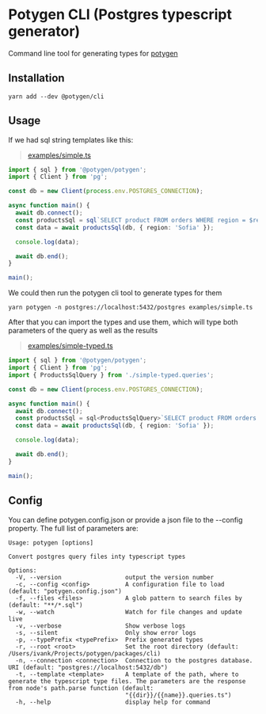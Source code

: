 # Potygen CLI (Postgres typescript generator)

Command line tool for generating types for [potygen](https://github.com/ivank/potygen)

## Installation

```shell
yarn add --dev @potygen/cli
```

## Usage

If we had sql string templates like this:

> [examples/simple.ts](https://github.com/ivank/potygen/tree/main/packages/cli/examples/simple.ts)

```ts
import { sql } from '@potygen/potygen';
import { Client } from 'pg';

const db = new Client(process.env.POSTGRES_CONNECTION);

async function main() {
  await db.connect();
  const productsSql = sql`SELECT product FROM orders WHERE region = $region`;
  const data = await productsSql(db, { region: 'Sofia' });

  console.log(data);

  await db.end();
}

main();
```

We could then run the potygen cli tool to generate types for them

```
yarn potygen -n postgres://localhost:5432/postgres examples/simple.ts
```

After that you can import the types and use them, which will type both parameters of the query as well as the results

> [examples/simple-typed.ts](https://github.com/ivank/potygen/tree/main/packages/cli/examples/simple-typed.ts)

```ts
import { sql } from '@potygen/potygen';
import { Client } from 'pg';
import { ProductsSqlQuery } from './simple-typed.queries';

const db = new Client(process.env.POSTGRES_CONNECTION);

async function main() {
  await db.connect();
  const productsSql = sql<ProductsSqlQuery>`SELECT product FROM orders WHERE region = $region`;
  const data = await productsSql(db, { region: 'Sofia' });

  console.log(data);

  await db.end();
}

main();
```

## Config

You can define potygen.config.json or provide a json file to the --config property. The full list of parameters are:

```
Usage: potygen [options]

Convert postgres query files inty typescript types

Options:
  -V, --version                  output the version number
  -c, --config <config>          A configuration file to load (default: "potygen.config.json")
  -f, --files <files>            A glob pattern to search files by (default: "**/*.sql")
  -w, --watch                    Watch for file changes and update live
  -v, --verbose                  Show verbose logs
  -s, --silent                   Only show error logs
  -p, --typePrefix <typePrefix>  Prefix generated types
  -r, --root <root>              Set the root directory (default: /Users/ivank/Projects/potygen/packages/cli)
  -n, --connection <connection>  Connection to the postgres database. URI (default: "postgres://localhost:5432/db")
  -t, --template <template>      A template of the path, where to generate the typescript type files. The parameters are the response from node's path.parse function (default:
                                 "{{dir}}/{{name}}.queries.ts")
  -h, --help                     display help for command
```
